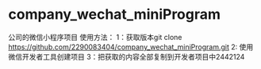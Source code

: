 ﻿# company_wechat_miniProgram
公司的微信小程序项目
使用方法：
1：获取版本git clone https://github.com/2290083404/company_wechat_miniProgram.git
2: 使用微信开发者工具创建项目
3：把获取的内容全部复制到开发者项目中2442124
